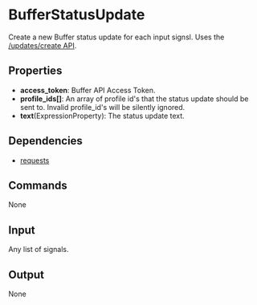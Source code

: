 BufferStatusUpdate
==================

Create a new Buffer status update for each input signsl. Uses the [/updates/create API](https://bufferapp.com/developers/api/updates#updatescreate).

Properties
--------------

-   **access_token**: Buffer API Access Token.
-   **profile_ids[]**: An array of profile id's that the status update should be sent to. Invalid profile\_id's will be silently ignored.
-   **text**(ExpressionProperty): The status update text.


Dependencies
----------------

-   [requests](https://pypi.python.org/pypi/requests/)

Commands
----------------
None

Input
-------
Any list of signals.

Output
---------
None
